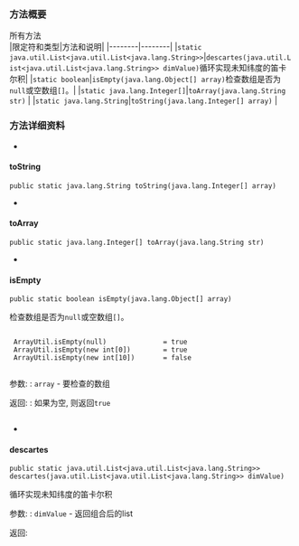 ### 方法概要 ###

所有方法  
|限定符和类型|方法和说明|
|--------|--------|
|`static java.util.List<java.util.List<java.lang.String>>`|`descartes(java.util.List<java.util.List<java.lang.String>> dimValue)`循环实现未知纬度的笛卡尔积|
|`static boolean`|`isEmpty(java.lang.Object[] array)`检查数组是否为`null`或空数组`[]`。|
|`static java.lang.Integer[]`|`toArray(java.lang.String str)` |
|`static java.lang.String`|`toString(java.lang.Integer[] array)` |




### 方法详细资料 ###

- 
#### toString ####

```
public static java.lang.String toString(java.lang.Integer[] array)
```


- 
#### toArray ####

```
public static java.lang.Integer[] toArray(java.lang.String str)
```


- 
#### isEmpty ####

```
public static boolean isEmpty(java.lang.Object[] array)
```

检查数组是否为`null`或空数组`[]`。


```

 ArrayUtil.isEmpty(null)              = true
 ArrayUtil.isEmpty(new int[0])        = true
 ArrayUtil.isEmpty(new int[10])       = false
 
```

参数:
:   `array` - 要检查的数组

返回:
:   如果为空, 则返回`true`
```

```

- 
#### descartes ####

```
public static java.util.List<java.util.List<java.lang.String>> descartes(java.util.List<java.util.List<java.lang.String>> dimValue)
```

循环实现未知纬度的笛卡尔积

参数:
:   `dimValue` - 返回组合后的list

返回:
```

```
